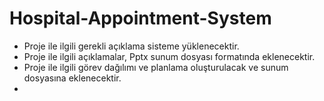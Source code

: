 # Hospital-Appointment-System
 - Proje ile ilgili gerekli açıklama sisteme yüklenecektir.
 - Proje ile ilgili açıklamalar, Pptx sunum dosyası formatında eklenecektir.
 - Proje ile ilgili görev dağılımı ve planlama oluşturulacak ve sunum dosyasına eklenecektir.
 - 
